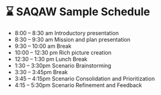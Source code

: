 # :hourglass: SAQAW Sample Schedule
- 8:00 – 8:30 am	Introductory presentation
- 8:30 – 9:30 am	Mission and plan presentation
- 9:30 – 10:00 am	Break
- 10:00 – 12:30 pm	Rich picture creation
- 12:30 – 1:30 pm	Lunch Break
- 1:30 – 3:30pm	    Scenario Brainstorming
- 3:30 – 3:45pm	    Break
- 3:45 – 4:15pm	    Scenario Consolidation and Prioritization
- 4:15 – 5:30pm	    Scenario Refinement and Feedback